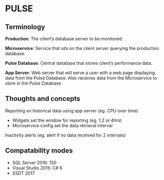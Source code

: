 # PULSE 
## Terminology
__Production__: The client’s database server to be monitored.

__Microservice__: Service that sits on the client server querying the production database.

__Pulse Database__: Central database that stores client’s performance data.

__App Server__: Web server that will serve a user with a web page displaying data from the Pulse Database. Also receives data from the Microservice to store in the Pulse Database.


## Thoughts and concepts
Reporting on historical data using app server (eg. CPU over time)
* Widgets set the window for reporting (eg. 1,2 or 4hrs)
* Microservice config set the data retrieval interval

Inactivity alerts (eg. alert if no data received for 2 intervals)

## Compatability modes

 * SQL Server 2016: 130
 * Visual Studio 2015: C# 6
 * SSDT 2017